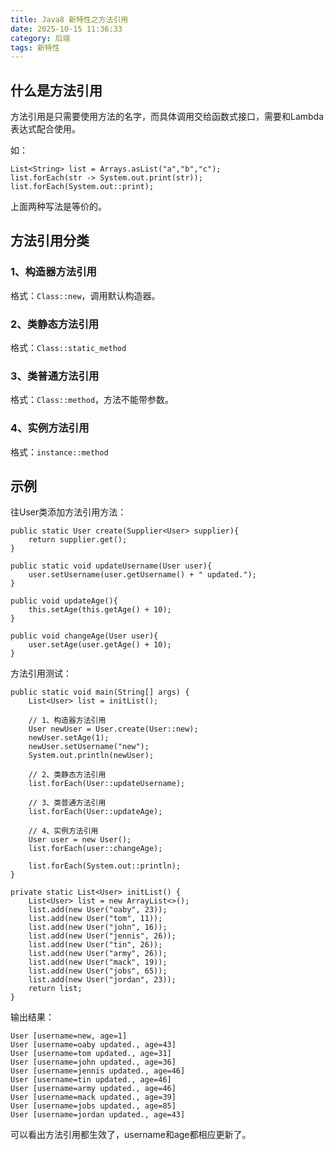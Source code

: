 ```yaml
---
title: Java8 新特性之方法引用
date: 2025-10-15 11:36:33
category: 后端
tags: 新特性
---
```


## 什么是方法引用

方法引用是只需要使用方法的名字，而具体调用交给函数式接口，需要和Lambda表达式配合使用。

如：


```
List<String> list = Arrays.asList("a","b","c");
list.forEach(str -> System.out.print(str));
list.forEach(System.out::print);
```

上面两种写法是等价的。


## 方法引用分类

### 1、构造器方法引用

格式：`Class::new`，调用默认构造器。

### 2、类静态方法引用

格式：`Class::static_method`

### 3、类普通方法引用

格式：`Class::method`，方法不能带参数。

### 4、实例方法引用

格式：`instance::method`

## 示例

往User类添加方法引用方法：


```
public static User create(Supplier<User> supplier){
	return supplier.get();
}

public static void updateUsername(User user){
	user.setUsername(user.getUsername() + " updated.");
}

public void updateAge(){
	this.setAge(this.getAge() + 10);
}

public void changeAge(User user){
	user.setAge(user.getAge() + 10);
}
```

方法引用测试：

```
public static void main(String[] args) {
	List<User> list = initList();

	// 1、构造器方法引用
	User newUser = User.create(User::new);
	newUser.setAge(1);
	newUser.setUsername("new");
	System.out.println(newUser);

	// 2、类静态方法引用
	list.forEach(User::updateUsername);

	// 3、类普通方法引用
	list.forEach(User::updateAge);

	// 4、实例方法引用
	User user = new User();
	list.forEach(user::changeAge);

	list.forEach(System.out::println);
}

private static List<User> initList() {
	List<User> list = new ArrayList<>();
	list.add(new User("oaby", 23));
	list.add(new User("tom", 11));
	list.add(new User("john", 16));
	list.add(new User("jennis", 26));
	list.add(new User("tin", 26));
	list.add(new User("army", 26));
	list.add(new User("mack", 19));
	list.add(new User("jobs", 65));
	list.add(new User("jordan", 23));
	return list;
}
```
输出结果：

```
User [username=new, age=1]
User [username=oaby updated., age=43]
User [username=tom updated., age=31]
User [username=john updated., age=36]
User [username=jennis updated., age=46]
User [username=tin updated., age=46]
User [username=army updated., age=46]
User [username=mack updated., age=39]
User [username=jobs updated., age=85]
User [username=jordan updated., age=43]
```

可以看出方法引用都生效了，username和age都相应更新了。
